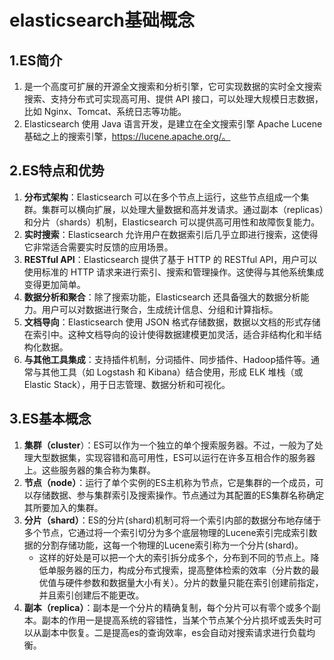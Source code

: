 # elasticsearch基础概念

## 1.ES简介

1. 是一个高度可扩展的开源全文搜索和分析引擎，它可实现数据的实时全文搜索搜索、支持分布式可实现高可用、提供 API 接口，可以处理大规模日志数据，比如 Nginx、Tomcat、系统日志等功能。
2. Elasticsearch 使用 Java 语言开发，是建立在全文搜索引擎 Apache Lucene 基础之上的搜索引擎，https://lucene.apache.org/。

## 2.ES特点和优势

1. **分布式架构**：Elasticsearch 可以在多个节点上运行，这些节点组成一个集群。集群可以横向扩展，以处理大量数据和高并发请求。通过副本（replicas）和分片（shards）机制，Elasticsearch 可以提供高可用性和故障恢复能力。
2. **实时搜索**：Elasticsearch 允许用户在数据索引后几乎立即进行搜索，这使得它非常适合需要实时反馈的应用场景。
3. **RESTful API**：Elasticsearch 提供了基于 HTTP 的 RESTful API，用户可以使用标准的 HTTP 请求来进行索引、搜索和管理操作。这使得与其他系统集成变得更加简单。
4. **数据分析和聚合**：除了搜索功能，Elasticsearch 还具备强大的数据分析能力。用户可以对数据进行聚合，生成统计信息、分组和计算指标。
5. **文档导向**：Elasticsearch 使用 JSON 格式存储数据，数据以文档的形式存储在索引中。这种文档导向的设计使得数据建模更加灵活，适合非结构化和半结构化数据。
6. **与其他工具集成**：支持插件机制，分词插件、同步插件、Hadoop插件等。通常与其他工具（如 Logstash 和 Kibana）结合使用，形成 ELK 堆栈（或 Elastic Stack），用于日志管理、数据分析和可视化。

## 3.ES基本概念

1. **集群（cluster**）：ES可以作为一个独立的单个搜索服务器。不过，一般为了处理大型数据集，实现容错和高可用性，ES可以运行在许多互相合作的服务器上。这些服务器的集合称为集群。
2. **节点（node）**：运行了单个实例的ES主机称为节点，它是集群的一个成员，可以存储数据、参与集群索引及搜索操作。节点通过为其配置的ES集群名称确定其所要加入的集群。
3. **分片（shard）**：ES的分片(shard)机制可将一个索引内部的数据分布地存储于多个节点，它通过将一个索引切分为多个底层物理的Lucene索引完成索引数据的分割存储功能，这每一个物理的Lucene索引称为一个分片(shard)。
   - 这样的好处是可以把一个大的索引拆分成多个，分布到不同的节点上。降低单服务器的压力，构成分布式搜索，提高整体检索的效率（分片数的最优值与硬件参数和数据量大小有关）。分片的数量只能在索引创建前指定，并且索引创建后不能更改。
4. **副本（replica）**：副本是一个分片的精确复制，每个分片可以有零个或多个副本。副本的作用一是提高系统的容错性，当某个节点某个分片损坏或丢失时可以从副本中恢复。二是提高es的查询效率，es会自动对搜索请求进行负载均衡。